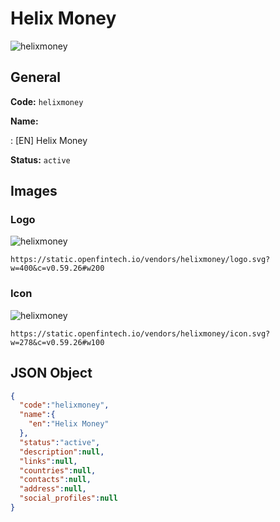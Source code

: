 
# Helix Money 
![helixmoney](https://static.openfintech.io/vendors/helixmoney/logo.svg?w=400&c=v0.59.26#w200)  

## General 
 
**Code:** `helixmoney` 
 
**Name:** 
 
:	[EN] Helix Money 
 
**Status:** `active` 
 

## Images 

### Logo 
 
![helixmoney](https://static.openfintech.io/vendors/helixmoney/logo.svg?w=400&c=v0.59.26#w200)  

```
https://static.openfintech.io/vendors/helixmoney/logo.svg?w=400&c=v0.59.26#w200
```  

### Icon 
 
![helixmoney](https://static.openfintech.io/vendors/helixmoney/icon.svg?w=278&c=v0.59.26#w100)  

```
https://static.openfintech.io/vendors/helixmoney/icon.svg?w=278&c=v0.59.26#w100
```  

## JSON Object 

```json
{
  "code":"helixmoney",
  "name":{
    "en":"Helix Money"
  },
  "status":"active",
  "description":null,
  "links":null,
  "countries":null,
  "contacts":null,
  "address":null,
  "social_profiles":null
}
```  
